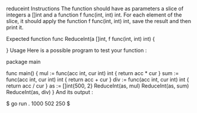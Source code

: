 reduceint
Instructions
The function should have as parameters a slice of integers a []int and a function f func(int, int) int. For each element of the slice, it should apply the function f func(int, int) int, save the result and then print it.

Expected function
func ReduceInt(a []int, f func(int, int) int) {

}
Usage
Here is a possible program to test your function :

package main

func main() {
	mul := func(acc int, cur int) int {
		return acc * cur
	}
	sum := func(acc int, cur int) int {
		return acc + cur
	}
	div := func(acc int, cur int) int {
		return acc / cur
	}
	as := []int{500, 2}
	ReduceInt(as, mul)
	ReduceInt(as, sum)
	ReduceInt(as, div)
}
And its output :

$ go run .
1000
502
250
$